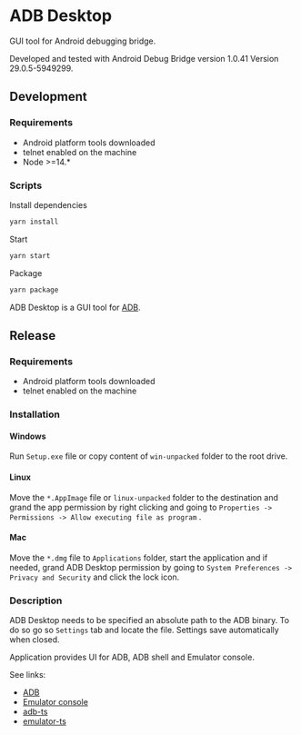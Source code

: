 # ADB Desktop

GUI tool for Android debugging bridge.

Developed and tested with Android Debug Bridge version 1.0.41
Version 29.0.5-5949299.

## Development

### Requirements

* Android platform tools downloaded
* telnet enabled on the machine
* Node >=14.\*

### Scripts

Install dependencies

``` bash
yarn install
```

Start

``` bash
yarn start
```

Package

``` bash
yarn package
```

ADB Desktop is a GUI tool for [ADB](https://developer.android.com/studio/command-line/adb).

## Release

### Requirements

* Android platform tools downloaded
* telnet enabled on the machine

### Installation

#### Windows

Run `Setup.exe` file or copy content of `win-unpacked` folder to the root drive.

#### Linux

Move the `*.AppImage` file or `linux-unpacked` folder to the destination and grand the app permission by right clicking and going to `Properties -> Permissions -> Allow executing file as program` .

#### Mac

Move the `*.dmg` file to `Applications` folder, start the application and if needed, grand ADB Desktop permission by going to `System Preferences -> Privacy and Security` and click the lock icon.

### Description

ADB Desktop needs to be specified an absolute path to the ADB binary. To do so go so `Settings` tab and locate the file. Settings save automatically when closed.

Application provides UI for ADB, ADB shell and Emulator console.

See links:

* [ADB](https://developer.android.com/studio/command-line/adb)
* [Emulator console](https://developer.android.com/studio/run/emulator-console)
* [adb-ts](https://www.npmjs.com/package/adb-ts)
* [emulator-ts](https://www.npmjs.com/package/emulator-ts)
